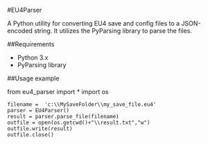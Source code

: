 #EU4Parser

A Python utility for converting EU4 save and config files to a JSON-encoded string. It utilizes the PyParsing library to parse the files.

##Requirements

-	Python 3.x
-	PyParsing library

##Usage example

from eu4_parser import *
import os

	filename = 	'c:\\MySaveFolder\\my_save_file.eu4'
	parser = EU4Parser()
	result = parser.parse_file(filename)
	outfile = open(os.getcwd()+"\\result.txt","w")
	outfile.write(result)
	outfile.close()
